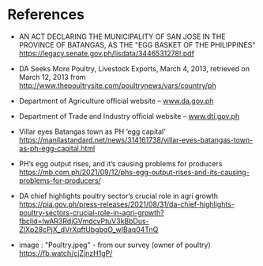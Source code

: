 # References
- AN ACT DECLARING THE MUNICIPALITY OF SAN JOSE IN THE PROVINCE OF
BATANGAS, AS THE "EGG BASKET OF THE PHILIPPINES"
https://legacy.senate.gov.ph/lisdata/3446531278!.pdf

- DA Seeks More Poultry, Livestock Exports, March 4, 2013, retrieved on March 12, 2013 from
http://www.thepoultrysite.com/poultrynews/vars/country/ph

- Department of Agriculture official website – www.da.gov.ph

- Department of Trade and Industry official website – www.dti.gov.ph

- Villar eyes Batangas town as PH ‘egg capital’ <br/>
 https://manilastandard.net/news/314161738/villar-eyes-batangas-town-as-ph-egg-capital.html

- PH’s egg output rises, and it’s causing problems for producers <br/>
https://mb.com.ph/2021/09/12/phs-egg-output-rises-and-its-causing-problems-for-producers/

- DA chief highlights poultry sector’s crucial role in agri growth <br/>
https://pia.gov.ph/press-releases/2021/08/31/da-chief-highlights-poultry-sectors-crucial-role-in-agri-growth?fbclid=IwAR3RdjGVmdcvPtuV3kBbDus-ZlXp28cPjX_dVrXqftUbgbqO_wIBaq04TnQ

- image : "Poultry.jpeg" - from our survey (owner of poultry) <br/>
https://fb.watch/cjZjnzH1gP/
